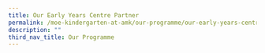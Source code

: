 ```yaml
---
title: Our Early Years Centre Partner
permalink: /moe-kindergarten-at-amk/our-programme/our-early-years-centre-partner/
description: ""
third_nav_title: Our Programme
---
```

